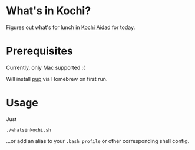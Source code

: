 # What's in Kochi?

Figures out what's for lunch in [Kochi Aidad](http://www.kochiaidad.ee/) for today.

# Prerequisites

Currently, only Mac supported :(

Will install [pup](https://github.com/ericchiang/pup) via Homebrew on first run.

# Usage

Just

    ./whatsinkochi.sh

...or add an alias to your `.bash_profile` or other corresponding shell config.